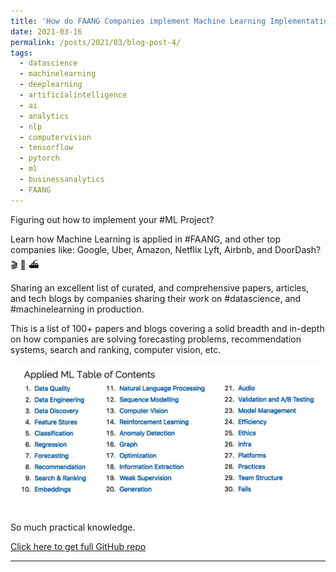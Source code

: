 ```yaml
---
title: 'How do FAANG Companies implement Machine Learning Implementation in Production?'
date: 2021-03-16
permalink: /posts/2021/03/blog-post-4/
tags:
  - datascience
  - machinelearning
  - deeplearning
  - artificialintelligence
  - ai 
  - analytics
  - nlp
  - computervision
  - tensorflow
  - pytorch
  - ml
  - businessanalytics
  - FAANG
---
```


Figuring out how to implement your #ML Project?

Learn how Machine Learning is applied in #FAANG, and other top companies like: Google, Uber, Amazon, Netflix Lyft, Airbnb, and DoorDash? 🎬 📜 ⛴️

Sharing an excellent list of curated, and comprehensive papers, articles, and tech blogs by companies sharing their work on #datascience, and #machinelearning in production.


This is a list of 100+ papers and blogs covering a solid breadth and in-depth on how companies are solving forecasting problems, recommendation systems, search and ranking, computer    vision, etc.

![](/files/1615874746585.png)

So much practical knowledge.

[Click here to get full GitHub repo](https://github.com/eugeneyan/applied-ml)

------
